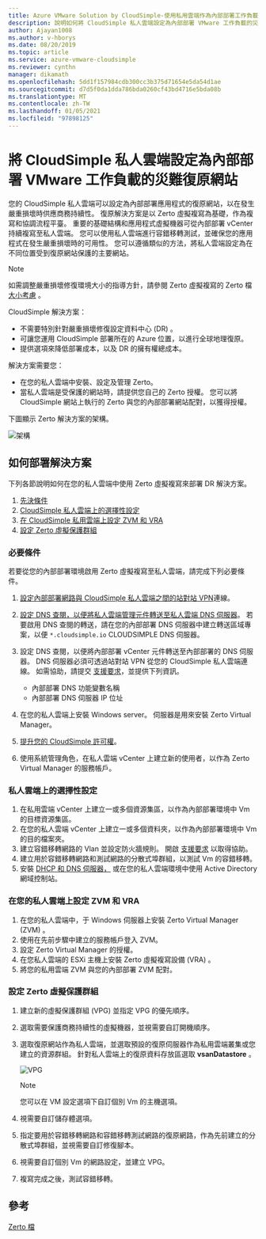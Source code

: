 ```yaml
---
title: Azure VMware Solution by CloudSimple-使用私用雲端作為內部部署工作負載的災難網站
description: 說明如何將 CloudSimple 私人雲端設定為內部部署 VMware 工作負載的災難復原網站
author: Ajayan1008
ms.author: v-hborys
ms.date: 08/20/2019
ms.topic: article
ms.service: azure-vmware-cloudsimple
ms.reviewer: cynthn
manager: dikamath
ms.openlocfilehash: 5dd1f157984cdb300cc3b375d71654e5da54d1ae
ms.sourcegitcommit: d7d5f0da1dda786bda0260cf43bd4716e5bda08b
ms.translationtype: MT
ms.contentlocale: zh-TW
ms.lasthandoff: 01/05/2021
ms.locfileid: "97898125"
---
```

# <a name="set-up-cloudsimple-private-cloud-as-a-disaster-recovery-site-for-on-premises-vmware-workloads"></a>將 CloudSimple 私人雲端設定為內部部署 VMware 工作負載的災難復原網站

您的 CloudSimple 私人雲端可以設定為內部部署應用程式的復原網站，以在發生嚴重損壞時供應商務持續性。 復原解決方案是以 Zerto 虛擬複寫為基礎，作為複寫和協調流程平臺。 重要的基礎結構和應用程式虛擬機器可從內部部署 vCenter 持續複寫至私人雲端。 您可以使用私人雲端進行容錯移轉測試，並確保您的應用程式在發生嚴重損壞時的可用性。 您可以遵循類似的方法，將私人雲端設定為在不同位置受到復原網站保護的主要網站。

> [!NOTE]
> 如需調整嚴重損壞修復環境大小的指導方針，請參閱 Zerto 虛擬複寫的 Zerto 檔 [大小考慮](https://s3.amazonaws.com/zertodownload_docs/5.5U3/Zerto%20Virtual%20Replication%20Sizing.pdf) 。

CloudSimple 解決方案：

* 不需要特別針對嚴重損壞修復設定資料中心 (DR) 。
* 可讓您運用 CloudSimple 部署所在的 Azure 位置，以進行全球地理復原。
* 提供選項來降低部署成本，以及 DR 的擁有權總成本。

解決方案需要您：

* 在您的私人雲端中安裝、設定及管理 Zerto。
* 當私人雲端是受保護的網站時，請提供您自己的 Zerto 授權。 您可以將 CloudSimple 網站上執行的 Zerto 與您的內部部署網站配對，以獲得授權。

下圖顯示 Zerto 解決方案的架構。

![架構](media/cloudsimple-zerto-architecture.png)

## <a name="how-to-deploy-the-solution"></a>如何部署解決方案

下列各節說明如何在您的私人雲端中使用 Zerto 虛擬複寫來部署 DR 解決方案。

1. [先決條件](#prerequisites)
2. [CloudSimple 私人雲端上的選擇性設定](#optional-configuration-on-your-private-cloud)
3. [在 CloudSimple 私用雲端上設定 ZVM 和 VRA](#set-up-zvm-and-vra-on-your-private-cloud)
4. [設定 Zerto 虛擬保護群組](#set-up-zerto-virtual-protection-group)

### <a name="prerequisites"></a>必要條件

若要從您的內部部署環境啟用 Zerto 虛擬複寫至私人雲端，請完成下列必要條件。

1. [設定內部部署網路與 CloudSimple 私人雲端之間的站對站 VPN](set-up-vpn.md)連線。
2. [設定 DNS 查閱，以便將私人雲端管理元件轉送至私人雲端 DNS 伺服器](on-premises-dns-setup.md)。  若要啟用 DNS 查閱的轉送，請在您的內部部署 DNS 伺服器中建立轉送區域專案，以便 `*.cloudsimple.io` CLOUDSIMPLE DNS 伺服器。
3. 設定 DNS 查閱，以便將內部部署 vCenter 元件轉送至內部部署的 DNS 伺服器。  DNS 伺服器必須可透過站對站 VPN 從您的 CloudSimple 私人雲端連線。 如需協助，請提交 [支援要求](https://portal.azure.com/#blade/Microsoft_Azure_Support/HelpAndSupportBlade/newsupportrequest)，並提供下列資訊。  

    * 內部部署 DNS 功能變數名稱
    * 內部部署 DNS 伺服器 IP 位址

4. 在您的私人雲端上安裝 Windows server。 伺服器是用來安裝 Zerto Virtual Manager。
5. [提升您的 CloudSimple 許可權](escalate-private-cloud-privileges.md)。
6. 使用系統管理角色，在私人雲端 vCenter 上建立新的使用者，以作為 Zerto Virtual Manager 的服務帳戶。

### <a name="optional-configuration-on-your-private-cloud"></a>私人雲端上的選擇性設定

1. 在私用雲端 vCenter 上建立一或多個資源集區，以作為內部部署環境中 Vm 的目標資源集區。
2. 在您的私人雲端 vCenter 上建立一或多個資料夾，以作為內部部署環境中 Vm 的目的檔案夾。
3. 建立容錯移轉網路的 Vlan 並設定防火牆規則。 開啟 [支援要求](https://portal.azure.com/#blade/Microsoft_Azure_Support/HelpAndSupportBlade/newsupportrequest) 以取得協助。
4. 建立用於容錯移轉網路和測試網路的分散式埠群組，以測試 Vm 的容錯移轉。
5. 安裝 [DHCP 和 DNS 伺服器，](dns-dhcp-setup.md) 或在您的私人雲端環境中使用 Active Directory 網域控制站。

### <a name="set-up-zvm-and-vra-on-your-private-cloud"></a>在您的私人雲端上設定 ZVM 和 VRA

1. 在您的私人雲端中，于 Windows 伺服器上安裝 Zerto Virtual Manager (ZVM) 。
2. 使用在先前步驟中建立的服務帳戶登入 ZVM。
3. 設定 Zerto Virtual Manager 的授權。
4. 在您私人雲端的 ESXi 主機上安裝 Zerto 虛擬複寫設備 (VRA) 。
5. 將您的私用雲端 ZVM 與您的內部部署 ZVM 配對。

### <a name="set-up-zerto-virtual-protection-group"></a>設定 Zerto 虛擬保護群組

1. 建立新的虛擬保護群組 (VPG) 並指定 VPG 的優先順序。
2. 選取需要保護商務持續性的虛擬機器，並視需要自訂開機順序。
3. 選取復原網站作為私人雲端，並選取預設的復原伺服器作為私用雲端叢集或您建立的資源群組。 針對私人雲端上的復原資料存放區選取 **vsanDatastore** 。

    ![VPG](media/cloudsimple-zerto-vpg.png)

    > [!NOTE]
    > 您可以在 VM 設定選項下自訂個別 Vm 的主機選項。

4. 視需要自訂儲存體選項。
5. 指定要用於容錯移轉網路和容錯移轉測試網路的復原網路，作為先前建立的分散式埠群組，並視需要自訂修復腳本。
6. 視需要自訂個別 Vm 的網路設定，並建立 VPG。
7. 複寫完成之後，測試容錯移轉。

## <a name="reference"></a>參考

[Zerto 檔](https://www.zerto.com/myzerto/technical-documentation/)
